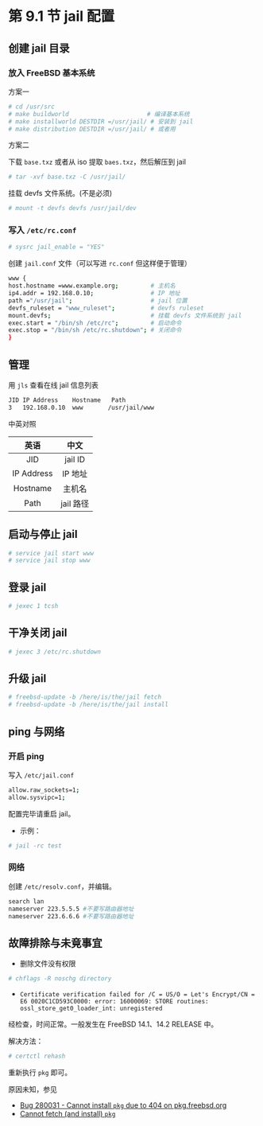 # 第 9.1 节 jail 配置

## 创建 jail 目录

### 放入 FreeBSD 基本系统

方案一

```sh
# cd /usr/src
# make buildworld                      # 编译基本系统
# make installworld DESTDIR =/usr/jail/ # 安装到 jail
# make distribution DESTDIR =/usr/jail/ # 或者用
```

方案二

下载 `base.txz` 或者从 iso 提取 `baes.txz`，然后解压到 jail

```sh
# tar -xvf base.txz -C /usr/jail/
```

挂载 devfs 文件系统。(不是必须)

```sh
# mount -t devfs devfs /usr/jail/dev
```

### 写入 `/etc/rc.conf`

```sh
# sysrc jail_enable = "YES"
```

创建 `jail.conf` 文件（可以写进 `rc.conf` 但这样便于管理）

```sh
www {
host.hostname =www.example.org;         # 主机名
ip4.addr = 192.168.0.10;                # IP 地址
path ="/usr/jail";                      # jail 位置
devfs_ruleset = "www_ruleset";          # devfs ruleset
mount.devfs;                            # 挂载 devfs 文件系统到 jail
exec.start = "/bin/sh /etc/rc";         # 启动命令
exec.stop = "/bin/sh /etc/rc.shutdown"; # 关闭命令
}
```

## 管理

用 `jls` 查看在线 jail 信息列表

```sh
JID IP Address    Hostname   Path
3   192.168.0.10  www       /usr/jail/www
```

中英对照

|    英语    |   中文    |
| :--------: | :-------: |
|    JID     |  jail ID  |
| IP Address |  IP 地址  |
|  Hostname  |  主机名   |
|    Path    | jail 路径 |

## 启动与停止 jail

```sh
# service jail start www
# service jail stop www
```

## 登录 jail

```sh
# jexec 1 tcsh
```

## 干净关闭 jail

```sh
# jexec 3 /etc/rc.shutdown
```

## 升级 jail

```sh
# freebsd-update -b /here/is/the/jail fetch
# freebsd-update -b /here/is/the/jail install
```

## ping 与网络

### 开启 ping

写入 `/etc/jail.conf`

```sh
allow.raw_sockets=1;
allow.sysvipc=1;
```

配置完毕请重启 jail。

- 示例：

```sh
# jail -rc test
```

### 网络

创建 `/etc/resolv.conf`，并编辑。

```sh
search lan
nameserver 223.5.5.5 #不要写路由器地址
nameserver 223.6.6.6 #不要写路由器地址
```

## 故障排除与未竟事宜

- 删除文件没有权限

```sh
# chflags -R noschg directory
```

- `Certificate verification failed for /C = US/O = Let's Encrypt/CN = E6
0020C1CD593C0000: error: 16000069: STORE routines: ossl_store_get0_loader_int: unregistered`

经检查，时间正常。一般发生在 FreeBSD 14.1、14.2 RELEASE 中。

解决方法：

```sh
# certctl rehash
```

重新执行 `pkg` 即可。

原因未知，参见

- [Bug 280031 - Cannot install `pkg` due to 404 on pkg.freebsd.org](https://bugs.freebsd.org/bugzilla/show_bug.cgi?id=280031)
- [Cannot fetch (and install) `pkg`](https://forums.freebsd.org/threads/cannot-fetch-and-install-pkg.93976/)
